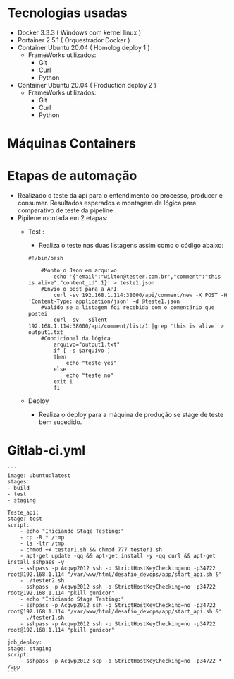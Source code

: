 # Tecnologias usadas

* Docker 3.3.3 ( Windows com kernel linux )
* Portainer 2.5.1 ( Orquestrador Docker )
* Container Ubuntu 20.04 ( Homolog deploy 1 )
    * FrameWorks utilizados:
        * Git
        * Curl
        * Python
* Container Ubuntu 20.04 ( Production deploy 2 )
    * FrameWorks utilizados:
        * Git
        * Curl
        * Python

# Máquinas Containers


# Etapas de automação

* Realizado o teste da api para o entendimento do processo, producer e consumer. Resultados esperados e montagem de lógica para comparativo de teste da pipeline
* Pipilene montada em 2 etapas:
    * Test :
        * Realiza o teste nas duas listagens assim como o código abaixo:
        ```
        #!/bin/bash

            #Monto o Json em arquivo
                echo '{"email":"wilton@tester.com.br","comment":"this is alive","content_id":1}' > teste1.json
            #Envio o post para a API 
                curl -sv 192.168.1.114:38000/api/comment/new -X POST -H 'Content-Type: application/json' -d @teste1.json
            #Valido se a listagem foi recebida com o comentário que postei
                curl -sv --silent 192.168.1.114:38000/api/comment/list/1 |grep 'this is alive' > output1.txt
            #Condicional da lógica
                arquivo="output1.txt"
                if [ -s $arquivo ]
                then
                    echo "teste yes"
                else
                    echo "teste no"
                exit 1 
                fi
        ```

    * Deploy 
        * Realiza o deploy para a máquina de produção se stage de teste bem sucedido.

# Gitlab-ci.yml
    ```
    image: ubuntu:latest
    stages:
    - build
    - test
    - staging

    Teste_api:
    stage: test
    script:
        - echo "Iniciando Stage Testing:"
        - cp -R * /tmp
        - ls -ltr /tmp
        - chmod +x tester1.sh && chmod 777 tester1.sh
        - apt-get update -qq && apt-get install -y -qq curl && apt-get install sshpass -y 
        - sshpass -p Acqwp2012 ssh -o StrictHostKeyChecking=no -p34722 root@192.168.1.114 "/var/www/html/desafio_devops/app/start_api.sh &"
        - ./tester2.sh
        - sshpass -p Acqwp2012 ssh -o StrictHostKeyChecking=no -p34722 root@192.168.1.114 "pkill gunicor"
        - echo "Iniciando Stage Testing:"
        - sshpass -p Acqwp2012 ssh -o StrictHostKeyChecking=no -p34722 root@192.168.1.114 "/var/www/html/desafio_devops/app/start_api.sh &"
        - ./tester1.sh
        - sshpass -p Acqwp2012 ssh -o StrictHostKeyChecking=no -p34722 root@192.168.1.114 "pkill gunicor"

    job_deploy:
    stage: staging
    script:
        - sshpass -p Acqwp2012 scp -o StrictHostKeyChecking=no -p34722 * /app
    ```

